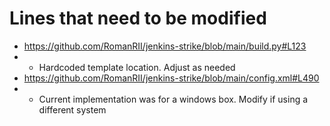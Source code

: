 # Lines that need to be modified
* https://github.com/RomanRII/jenkins-strike/blob/main/build.py#L123
*  * Hardcoded template location. Adjust as needed
* https://github.com/RomanRII/jenkins-strike/blob/main/config.xml#L490
* * Current implementation was for a windows box. Modify if using a different system
